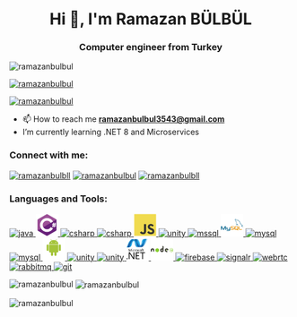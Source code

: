 <h1 align="center">Hi 👋, I'm Ramazan BÜLBÜL</h1>
<h3 align="center">Computer engineer from Turkey</h3>

<p align="left"> <img src="https://komarev.com/ghpvc/?username=ramazanbulbul&label=Profile%20views&color=0e75b6&style=flat" alt="ramazanbulbul" /> </p>
<p align="left"> <a href="https://twitter.com/ramazanbulbll" target="blank"><img src="https://img.shields.io/twitter/follow/ramazanbulbll?logo=twitter&style=for-the-badge" alt="ramazanbulbul" /></a> </p>

<p align="left"> <a href="https://github.com/ryo-ma/github-profile-trophy"><img src="https://github-profile-trophy.vercel.app/?username=ramazanbulbul" alt="ramazanbulbul" /></a> </p>

- 📫 How to reach me **ramazanbulbul3543@gmail.com**
-  I’m currently learning  .NET 8 and Microservices

<h3 align="left">Connect with me:</h3>
<p align="left">
<a href="https://twitter.com/ramazanbulbll" target="blank"><img align="center" src="https://cdn.jsdelivr.net/npm/simple-icons@3.0.1/icons/twitter.svg" alt="ramazanbulbll" height="30" width="40" /></a>
<a href="https://linkedin.com/in/ramazanbulbul" target="blank"><img align="center" src="https://cdn.jsdelivr.net/npm/simple-icons@3.0.1/icons/linkedin.svg" alt="ramazanbulbul" height="30" width="40" /></a>
<a href="https://instagram.com/ramazanbulbll" target="blank"><img align="center" src="https://cdn.jsdelivr.net/npm/simple-icons@3.0.1/icons/instagram.svg" alt="ramazanbulbll" height="30" width="40" /></a>
</p>

<h3 align="left">Languages and Tools:</h3>
<p align="left"> 
  <a href="https://www.java.com/ target="_blank"> <img src="https://cdn4.iconfinder.com/data/icons/logos-and-brands/512/181_Java_logo_logos-512.png" alt="java" width="40" height="40"/> </a> 
  <a href="https://www.w3schools.com/cs/" target="_blank"> <img src="https://raw.githubusercontent.com/devicons/devicon/master/icons/csharp/csharp-original.svg" alt="csharp" width="40" height="40"/> </a> 
  <a href="https://www.python.org/" target="_blank"> <img src="https://upload.wikimedia.org/wikipedia/commons/thumb/c/c3/Python-logo-notext.svg/1869px-Python-logo-notext.svg.png" alt="csharp" width="40" height="40"/> </a> 
  <a href="https://www.php.net/" target="_blank"> <img src="https://icons-for-free.com/iconfiles/png/512/php+plain-1324760555060951567.png" alt="csharp" width="40" height="40"/> </a> 
  <a href="https://developer.mozilla.org/en-US/docs/Web/JavaScript" target="_blank"> <img src="https://raw.githubusercontent.com/devicons/devicon/master/icons/javascript/javascript-original.svg" alt="javascript" width="40" height="40"/> </a> 
  <a href="https://www.oracle.com/database/" target="_blank"> <img src="https://www.oracle.com/a/ocom/img/pl-sql.svg" alt="unity" width="40" height="40"/> </a> 
  <a href="https://www.microsoft.com/sql-server" target="_blank"> <img src="https://www.svgrepo.com/show/303229/microsoft-sql-server-logo.svg" alt="mssql" width="40" height="40"/> </a> 
  <a href="https://www.mysql.com/" target="_blank"> <img src="https://raw.githubusercontent.com/devicons/devicon/master/icons/mysql/mysql-original-wordmark.svg" alt="mysql" width="40" height="40"/> </a> 
  <a href="https://www.postgresql.org/" target="_blank"> <img src="https://www.postgresql.org/media/img/about/press/elephant.png" alt="mysql" width="40" height="40"/> </a> 
  <a href="https://support.huaweicloud.com/intl/en-us/gaussdb/index.html" target="_blank"> <img src="https://miro.medium.com/v2/resize:fit:650/0*1OzUBLSUxBZ_cIO5.png" alt="mysql" width="40" height="40"/> </a> 
  <a href="https://developer.android.com" target="_blank"> <img src="https://raw.githubusercontent.com/devicons/devicon/master/icons/android/android-original-wordmark.svg" alt="android" width="40" height="40"/> </a> 
  <a href="https://spring.io/" target="_blank"> <img src="https://avatars.githubusercontent.com/u/317776?s=200&v=4" alt="unity" width="40" height="40"/> </a> 
  <a href="https://unity.com/" target="_blank"> <img src="https://www.vectorlogo.zone/logos/unity3d/unity3d-icon.svg" alt="unity" width="40" height="40"/> </a> 
  <a href="https://dotnet.microsoft.com/" target="_blank"> <img src="https://raw.githubusercontent.com/devicons/devicon/master/icons/dot-net/dot-net-original-wordmark.svg" alt="dotnet" width="40" height="40"/> </a> 
  <a href="https://nodejs.org" target="_blank"> <img src="https://raw.githubusercontent.com/devicons/devicon/master/icons/nodejs/nodejs-original-wordmark.svg" alt="nodejs" width="40" height="40"/> </a>
  <a href="https://firebase.google.com/" target="_blank"> <img src="https://www.vectorlogo.zone/logos/firebase/firebase-icon.svg" alt="firebase" width="40" height="40"/> </a>
  <a href="https://dotnet.microsoft.com/apps/aspnet/signalr/" target="_blank"> <img src="https://dotnet.microsoft.com/static/images/illustrations/swimlane-azure-signalr-logo.svg" alt="signalr" width="40" height="40"/> </a>
  <a href="https://webrtc.org/" target="_blank"> <img src="https://webrtc.github.io/webrtc-org/assets/images/webrtc-logo-vert-retro-255x305.png" alt="webrtc" width="40" height="40"/> </a>
  <a href="https://www.rabbitmq.com/" target="_blank"> <img src="https://store-images.s-microsoft.com/image/apps.53639.14392113910098879.68783c39-990f-4d51-8cdf-2af5517a7aad.562090c4-acfa-42bb-8d4b-b57693a7ef37?h=464" alt="rabbitmq" width="40" height="40"/> </a>
  <a href="https://git-scm.com/" target="_blank"> <img src="https://www.vectorlogo.zone/logos/git-scm/git-scm-icon.svg" alt="git" width="40" height="40"/> </a> 
</p>

<p><img align="left" src="https://github-readme-stats.vercel.app/api/top-langs?username=ramazanbulbul&show_icons=true&locale=en&layout=compact" alt="ramazanbulbul" /></p>

<p>&nbsp;<img align="center" src="https://github-readme-stats.vercel.app/api?username=ramazanbulbul&show_icons=true&locale=en" alt="ramazanbulbul" /></p>

<p><img align="center" src="https://github-readme-streak-stats.herokuapp.com/?user=ramazanbulbul&" alt="ramazanbulbul" /></p>
